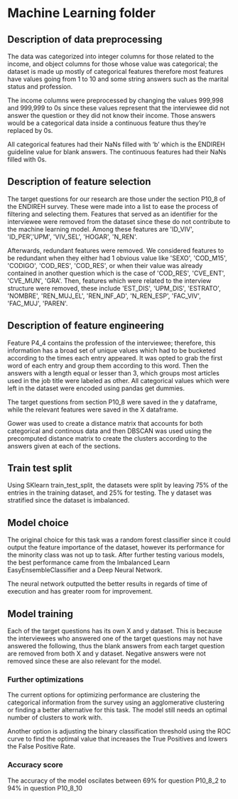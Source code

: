 # Machine Learning folder

## Description of data preprocessing

The data was categorized into integer columns for those related to the income, and object columns for those whose value was categorical; the dataset is made up mostly of categorical features therefore most features have values going from 1 to 10 and some string answers such as the marital status and profession.

The income columns were preprocessed by changing the values 999,998 and 999,999 to 0s since these values represent that the interviewee did not answer the question or they did not know their income. Those answers would be a categorical data inside a continuous feature thus they’re replaced by 0s.

All categorical features had their NaNs filled with ‘b’ which is the ENDIREH guideline value for blank answers. The continuous features had their NaNs filled with 0s. 

## Description of feature selection

The target questions for our research are those under the section P10_8 of the ENDIREH survey. These were made into a list to ease the process of filtering and selecting them.
Features that served as an identifier for the interviewee were removed from the dataset since these do not contribute to the machine learning model. Among these features are 'ID_VIV', 'ID_PER’,'UPM', 'VIV_SEL', 'HOGAR', 'N_REN'. 

Afterwards, redundant features were removed. We considered features to be redundant when they either had 1 obvious value like 'SEXO', 'COD_M15', 'CODIGO', 'COD_RES', 'COD_RES', or when their value was already contained in another question which is the case of 'COD_RES', 'CVE_ENT', 'CVE_MUN', 'GRA'.
Then, features which were related to the interview structure were removed, these include 'EST_DIS', 'UPM_DIS', 'ESTRATO', 'NOMBRE', 'REN_MUJ_EL', 'REN_INF_AD', 'N_REN_ESP', 'FAC_VIV', 'FAC_MUJ', 'PAREN'.

## Description of feature engineering

Feature P4_4 contains the profession of the interviewee; therefore, this information has a broad set of unique values which had to be bucketed according to the times each entry appeared. It was opted to grab the first word of each entry and group them according to this word. Then the answers with a length equal or lesser than 3, which groups most articles used in the job title were labeled as other. All categorical values which were left in the dataset were encoded using pandas get dummies.

The target questions from section P10_8 were saved in the y dataframe, while the relevant features were saved in the X dataframe.

Gower was used to create a distance matrix that accounts for both categorical and continous data and then DBSCAN was used using the precomputed distance matrix to create the clusters according to the answers given at each of the sections.

## Train test split

Using SKlearn train_test_split, the datasets were split by leaving 75% of the entries in the training dataset, and 25% for testing. The y dataset was stratified since the dataset is imbalanced.

## Model choice

The original choice for this task was a random forest classifier since it could output the feature importance of the dataset, however its performance for the minority class was not up to task. After further testing various models, the best performance came from the Imbalanced Learn EasyEnsembleClassifier and a Deep Neural Network. 

The neural network outputted the better results in regards of time of execution and has greater room for improvement. 

## Model training
Each of the target questions has its own X and y dataset. This is because the interviewees who answered one of the target questions may not have answered the following, thus the blank answers from each target question are removed from both X and y dataset. Negative answers were not removed since these are also relevant for the model.

### Further optimizations

The current options for optimizing performance are clustering the categorical information from the survey using an agglomerative clustering or finding a better alternative for this task. The model still needs an optimal number of clusters to work with.

Another option is adjusting the binary classification threshold using the ROC curve to find the optimal value that increases the True Positives and lowers the False Positive Rate.

### Accuracy score

The accuracy of the model oscilates between 69% for question P10_8_2 to 94% in question P10_8_10






